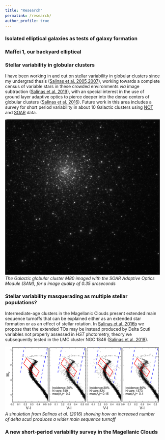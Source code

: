 ```yaml
---
title: "Research"
permalink: /research/
author_profile: true
---
```



### Isolated elliptical galaxies as tests of galaxy formation ###


### Maffei 1, our backyard elliptical ###

### Stellar variability in globular clusters

I have been working in and out on stellar variability in globular clusters since my undergrad thesis ([Salinas et al. 2005](https://ui.adsabs.harvard.edu/abs/2005IBVS.5640....1S/abstract),[2007](https://ui.adsabs.harvard.edu/abs/2007IBVS.5744....1S/abstract)), working towards a complete census of variable stars in these crowded environments *via* image subtraction ([Salinas et al. 2019](https://ui.adsabs.harvard.edu/abs/2019AJ....157...47S/abstract)), with an special interest in the use of ground layer adaptive optics to pierce deeper into the dense centers of globular clusters ([Salinas et al. 2016](https://ui.adsabs.harvard.edu/abs/2016AJ....152...55S/abstract)). Future work in this area includes a survey for short period variability in about 10 Galactic clusters using [NOT](http://www.not.iac.es/) and [SOAR](http://www.ctio.noao.edu/soar/) data.

![M80](../images/m80.jpg)
*The Galactic globular cluster M80 imaged with the SOAR Adaptive Optics Module (SAM), for a image quality of 0.35 arcseconds*

### Stellar variability masquerading as multiple stellar populations?

Intermediate-age clusters in the Magellanic Clouds present extended main sequence turnoffs that can be explained either as an extended star formation or as an effect of stellar rotation. In [Salinas et al. 2016b](https://ui.adsabs.harvard.edu/abs/2016ApJ...832L..14S/abstract) we propose that the extended TOs may be instead produced by Delta Scuti variables not properly assessed in *HST* photometry, theory we subsequently tested in the LMC cluster NGC 1846 ([Salinas et al. 2018](https://ui.adsabs.harvard.edu/abs/2018AJ....155..183S/abstract)).

![Salinas+16](../images/salinas16.png)
*A simulation from Salinas et al. (2016) showing how an increased number of delta scuti produces a wider main sequence turnoff*

### A new short-period variability survey in the Magellanic Clouds ###

